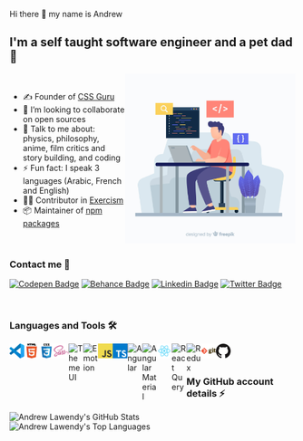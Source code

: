 Hi there 👋 my name is Andrew

## I'm a self taught software engineer and a pet dad 🐶

<img align="right" alt="Dev" src="./assets/dev.jpg" width="300" />

<br />

- ✍ Founder of [CSS Guru](https://www.cssguru.org/)
- 👯 I’m looking to collaborate on open sources
- 💬 Talk to me about: physics, philosophy, anime, film critics and story building, and coding
- ⚡ Fun fact: I speak 3 languages (Arabic, French and English)
- 🤹‍♂️ Contributor in [Exercism](https://exercism.org/profiles/AndrewLawendy)
- 📦 Maintainer of [npm packages](https://www.npmjs.com/~andrew-lawendy)

<br />

### Contact me 🤙

[![Codepen Badge](https://img.shields.io/badge/-Andrew%20Lawendy-000?logo=Codepen&logoColor=white)](https://codepen.io/andrew-lawendy "Connect on Codepen")
[![Behance Badge](https://img.shields.io/badge/-Andrew%20Lawendy-1769FF?logo=Behance&logoColor=white)](https://www.behance.net/androhani/ "Connect on Behance")
[![Linkedin Badge](https://img.shields.io/badge/-Andrew%20Lawendy-0A66C2?logo=Linkedin&logoColor=white)](https://www.linkedin.com/in/andrew-lawendy "Connect on LinkedIn")
[![Twitter Badge](https://img.shields.io/badge/-Andrew%20Lawendy-1DA1F2?logo=Twitter&logoColor=white)](https://twitter.com/andrew_lawendy "Connect on Twitter")

<br />

### Languages and Tools 🛠️

<img align="left" alt="Visual Studio Code" title="Visual Studio Code" width="26px" src="https://raw.githubusercontent.com/github/explore/80688e429a7d4ef2fca1e82350fe8e3517d3494d/topics/visual-studio-code/visual-studio-code.png" />
<img align="left" alt="HTML5" title="HTML5" width="26px" src="https://raw.githubusercontent.com/github/explore/80688e429a7d4ef2fca1e82350fe8e3517d3494d/topics/html/html.png" />
<img align="left" alt="CSS3" title="CSS3" width="26px" src="https://raw.githubusercontent.com/github/explore/80688e429a7d4ef2fca1e82350fe8e3517d3494d/topics/css/css.png" />
<img align="left" alt="Sass" title="Sass" width="26px" src="https://raw.githubusercontent.com/github/explore/80688e429a7d4ef2fca1e82350fe8e3517d3494d/topics/sass/sass.png" />
<img align="left" alt="Theme UI" title="Theme UI" width="26px" src="https://theme-ui.com/icon.png" />
<img align="left" alt="Emotion" title="Emotion" width="26px" src="https://emotion.sh/logo-32x32.png" />
<img align="left" alt="JavaScript" title="JavaScript" width="26px" src="https://raw.githubusercontent.com/github/explore/80688e429a7d4ef2fca1e82350fe8e3517d3494d/topics/javascript/javascript.png" />
<img align="left" alt="TypeScript" title="TypeScript" width="26px" src="https://raw.githubusercontent.com/github/explore/80688e429a7d4ef2fca1e82350fe8e3517d3494d/topics/typescript/typescript.png" />
<img align="left" alt="Angular" title="Angular" width="26px" src="https://angular.io/assets/images/favicons/favicon.ico" />
<img align="left" alt="Angular Material" title="Angular Material" width="26px" src="https://material.angular.io/assets/img/favicons/favicon-32x32.png?v=8.2.3" />
<img align="left" alt="React" title="React" width="26px" src="https://raw.githubusercontent.com/github/explore/80688e429a7d4ef2fca1e82350fe8e3517d3494d/topics/react/react.png" />
<img align="left" alt="React Query" title="React Query" width="26px" src="https://tanstack.com/favicons/favicon-32x32.png" />
<img align="left" alt="Redux" title="Redux" width="26px" src="https://redux.js.org/img/favicon/favicon.ico" />
<img align="left" alt="Git" title="Git" width="26px" src="https://raw.githubusercontent.com/github/explore/80688e429a7d4ef2fca1e82350fe8e3517d3494d/topics/git/git.png" />
<img align="left" alt="GitHub" title="GitHub" width="26px" src="https://raw.githubusercontent.com/github/explore/78df643247d429f6cc873026c0622819ad797942/topics/github/github.png" />

<br />
<br />

### My GitHub account details ⚡

<img alt="Andrew Lawendy's GitHub Stats" src="https://github-readme-stats-murex-two.vercel.app/api?username=AndrewLawendy&show_icons=true&count_private=true&include_all_commits=true"/>

<br />

<img alt="Andrew Lawendy's Top Languages" src="https://github-readme-stats-murex-two.vercel.app/api/top-langs/?username=AndrewLawendy&layout=compact">
